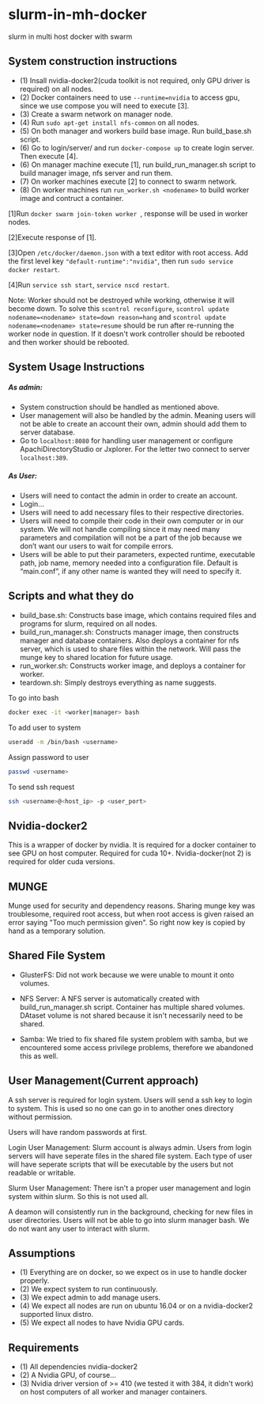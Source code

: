 # slurm-in-mh-docker

slurm in multi host docker with swarm

System construction instructions
---------------------------------
 - (1) Insall nvidia-docker2(cuda toolkit is not required, only GPU driver is required) on all nodes.
 - (2) Docker containers need to use ```--runtime=nvidia``` to access gpu, since we use compose you will need to execute [3].
 - (3) Create a swarm network on manager node.
 - (4) Run ```sudo apt-get install nfs-common``` on all nodes.
 - (5) On both manager and workers build base image. Run build_base.sh script.
 - (6) Go to login/server/ and run ```docker-compose up``` to create login server. Then execute [4].
 - (6) On manager machine execute [1], run build_run_manager.sh script to build manager image, nfs server and run them.
 - (7) On worker machines execute [2] to connect to swarm network. 
 - (8) On worker machines run ```run_worker.sh <nodename>``` to build worker image and contruct a container.

[1]Run ```docker swarm join-token worker ```, response will be used in worker nodes.
 
[2]Execute response of [1].
 
[3]Open ```/etc/docker/daemon.json``` with a text editor with root access. Add the first level key ```"default-runtime":"nvidia"```, then run ```sudo service docker restart```.

[4]Run ```service ssh start```, ```service nscd restart```.

Note: Worker should not be destroyed while working, otherwise it will become down.
To solve this ```scontrol reconfigure```, ```scontrol update nodename=<nodename> state=down reason=hang``` and ```scontrol update nodename=<nodename> state=resume```  should be run after re-running the worker node in question.
If it doesn't work controller should be rebooted and then worker should be rebooted.


System Usage Instructions
-------------------------
##### As admin:
- System construction should be handled as mentioned above.
- User management will also be handled by the admin. Meaning users will not be able to create an account their own, admin should add them to server database.
- Go to ```localhost:8080``` for handling user management or configure ApachiDirectoryStudio or Jxplorer. For the letter two connect to server ```localhost:389```.
##### As User:
 - Users will need to contact the admin in order to create an account.
 - Login...
 - Users will need to add necessary files to their respective directories.
 - Users will need to compile their code in their own computer or in our system. We will not handle compiling since it may need many parameters and compilation will not be a part of the job because we don’t want our users to wait for compile errors.
 - Users will be able to put their parameters, expected runtime, executable path, job name, memory needed into a configuration file. Default is “main.conf”, if any other name is wanted they will need to specify it.

Scripts and what they do
-------------------------
 - build_base.sh: Constructs base image, which contains required files and programs for slurm, required on all nodes.
 - build_run_manager.sh: Constructs manager image, then constructs manager and database containers. Also deploys a container for nfs server, which is used to share files within the network. Will pass the munge key to shared location for future usage.
 - run_worker.sh: Constructs worker image, and deploys a container for worker.
 - teardown.sh: Simply destroys everything as name suggests.


To go into bash
```sh
docker exec -it <worker|manager> bash
```
To add user to system
```sh
useradd -m /bin/bash <username>
```
Assign password to user
```sh
passwd <username>
```
To send ssh request
```sh
ssh <username>@<host_ip> -p <user_port>
```


Nvidia-docker2
--------------
This is a wrapper of docker by nvidia. It is required for a docker container to see GPU on host computer. Required for cuda 10+. Nvidia-docker(not 2) is required for older cuda versions.

MUNGE
-----
Munge used for security and dependency reasons. Sharing munge key was troublesome, required root access, but when root access is given raised an error saying "Too much permission given". So right now key is copied by hand as a temporary solution.

Shared File System
------------------
 - GlusterFS: Did not work because we were unable to mount it onto volumes.

 - NFS Server: A NFS server is automatically created with build_run_manager.sh script. Container has multiple shared volumes. DAtaset volume is not shared because it isn't necessarily need to be shared.

 - Samba: We tried to fix shared file system problem with samba, but we encountered some access privilege problems, therefore we abandoned this as well. 

User Management(Current approach)
---------------
A ssh server is required for login system. Users will send a ssh key to login to system. This is used so no one can go in to another ones directory without permission.

Users will have random passwords at first.

Login User Management: Slurm account is always admin. Users from login servers will have seperate files in the shared file system. Each type of user will have seperate scripts that will be executable by the users but not readable or writable.

Slurm User Management: There isn't a proper user management and login system within slurm. So this is not used all.

A deamon will consistently run in the background, checking for new files in user directories. Users will not be able to go into slurm manager bash. We do not want any user to interact with slurm.

Assumptions
-----------
 - (1) Everything are on docker, so we expect os in use to handle docker properly.
 - (2) We expect system to run continuously.
 - (3) We expect admin to add manage users.
 - (4) We expect all nodes are run on ubuntu 16.04 or on a nvidia-docker2 supported linux distro.
 - (5) We expect all nodes to have Nvidia GPU cards.

Requirements
------------
 - (1) All dependencies nvidia-docker2
 - (2) A Nvidia GPU, of course...
 - (3) Nvidia driver version of >= 410 (we tested it with 384, it didn't work) on host computers of all worker and manager containers.

